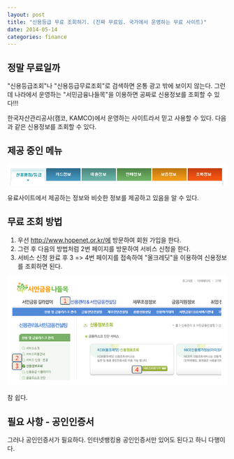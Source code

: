 ```yaml
---
layout: post
title: "신용등급 무료 조회하기. (진짜 무료임. 국가에서 운영하는 무료 사이트)"
date: 2014-05-14 
categories: finance
---
```


## 정말 무료일까

"신용등급조회"나 "신용등급무료조회"로 검색하면 온통 광고 밖에 보이지 않는다. 그런데 나라에서 운영하는 "서민금융나들목"을 이용하면 공짜로 신용정보를 조회할 수 있다!!!

한국자산관리공사(캠코, KAMCO)에서 운영하는 사이트라서 믿고 사용할 수 있다. 다음과 같은 신용정보를 조회할 수 있다.

## 제공 중인 메뉴

![hope01](/images/posts/finance/hope01.PNG)

유료사이트에서 제공하는 정보와 비슷한 정보를 제공하고 있음을 알 수 있다. 

## 무료 조회 방법

1. 우선 http://www.hopenet.or.kr/에 방문하여 회원 가입을 한다.
1. 그런 후 다음의 방법처럼 2번 페이지를 방문하여 서비스 신청을 한다.
1. 서비스 신청 완료 후 3 => 4번 페이지를 접속하여 "올크레딧"을 이용하여 신용정보를 조회하면 된다.

![hope02](/images/posts/finance/hope02.PNG)

참 쉽다.

## 필요 사항 - 공인인증서

그러나 공인인증서가 필요하다. 인터넷뱅킹용 공인인증서만 있어도 된다고 하니 다행이다.
